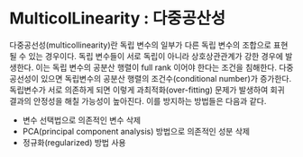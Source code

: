 # MulticolLinearity : 다중공산성 
다중공선성(multicollinearity)란 독립 변수의 일부가 다른 독립 변수의 조합으로 표현될 수 있는 경우이다. 독립 변수들이 서로 독립이 아니라 상호상관관계가 강한 경우에 발생한다. 이는 독립 변수의 공분산 행렬이 full rank 이어야 한다는 조건을 침해한다. 다중 공선성이 있으면 독립변수의 공분산 행렬의 조건수(conditional number)가 증가한다. 독립변수가 서로 의존하게 되면 이렇게 과최적화(over-fitting) 문제가 발생하여 회귀 결과의 안정성을 해칠 가능성이 높아진다. 이를 방지하는 방법들은 다음과 같다.

* 변수 선택법으로 의존적인 변수 삭제
* PCA(principal component analysis) 방법으로 의존적인 성분 삭제
* 정규화(regularized) 방법 사용